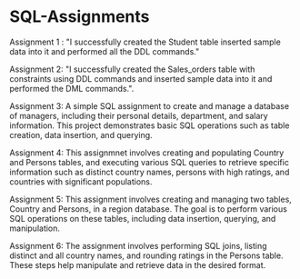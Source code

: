 # SQL-Assignments

Assignment 1 : "I successfully created the Student table inserted sample data into it and performed all the DDL commands."

Assignment 2: "I successfully created the Sales_orders table with constraints using DDL commands and inserted sample data into it and performed the DML commands.".

Assignment 3: A simple SQL assignment to create and manage a database of managers, including their personal details, department, and salary information. 
              This project demonstrates basic SQL operations such as table creation, data insertion, and querying.

Assignment 4: This assignmnet involves creating and populating Country and Persons tables, and executing various SQL queries to retrieve specific information such as distinct country 
              names, persons with high ratings, and countries with significant populations.

Assignment 5: This assignment involves creating and managing two tables, Country and Persons, in a region database. The goal is to perform various SQL operations on these tables, including 
              data insertion, querying, and manipulation.

Assignment 6: The assignment involves performing SQL joins, listing distinct and all country names, and rounding ratings in the Persons table. These steps help manipulate and retrieve data 
              in the desired format.

